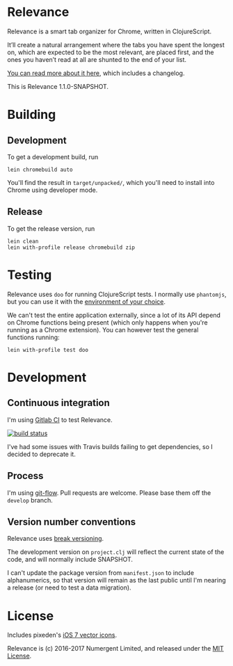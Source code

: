 # Relevance

Relevance is a smart tab organizer for Chrome, written in ClojureScript.   

It’ll create a natural arrangement where the tabs you have spent the longest on, which are expected to be the most relevant, are placed first, and the ones you haven’t read at all are shunted to the end of your list.

[You can read more about it here](https://numergent.com/relevance/), which includes a changelog.

This is Relevance 1.1.0-SNAPSHOT.

# Building

## Development

To get a development build, run

```
lein chromebuild auto
```

You'll find the result in `target/unpacked/`, which you'll need to install into Chrome using developer mode.

## Release

To get the release version, run

```
lein clean
lein with-profile release chromebuild zip
```


# Testing

Relevance uses `doo` for running ClojureScript tests. I normally use `phantomjs`, but you can use it with the [environment of your choice](https://github.com/bensu/doo#setting-up-environments).

We can't test the entire application externally, since a lot of its API depend on Chrome functions being present (which only happens when you're running as a Chrome extension).  You can however test the general functions running:

```
lein with-profile test doo
```


# Development

## Continuous integration

I'm using [Gitlab CI](https://gitlab.com/ricardojmendez/relevance/pipelines) to test Relevance.

[![build status](https://gitlab.com/Numergent/relevance/badges/develop/build.svg)](https://gitlab.com/Numergent/relevance/commits/develop)

I've had some issues with Travis builds failing to get dependencies, so I decided to deprecate it.

## Process

I'm using [git-flow](http://nvie.com/posts/a-successful-git-branching-model/). Pull requests are welcome. Please base them off the `develop` branch.

## Version number conventions

Relevance uses [break versioning](https://github.com/ptaoussanis/encore/blob/master/BREAK-VERSIONING.md).

The development version on `project.clj` will reflect the current state of the code, and will normally include SNAPSHOT.

I can't update the package version from `manifest.json` to include alphanumerics, so that version will remain as the last public until I'm nearing a release (or need to test a data migration).


# License

Includes pixeden's [iOS 7 vector icons](http://themes-pixeden.com/font-demos/7-stroke/).

Relevance is (c) 2016-2017 Numergent Limited, and released under the [MIT License](https://tldrlegal.com/license/mit-license).